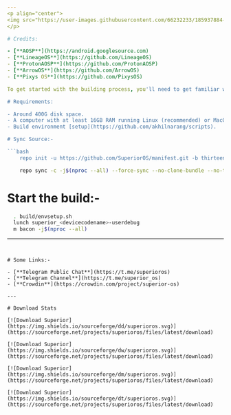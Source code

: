 ```yaml
---
<p align="center">
<img src="https://user-images.githubusercontent.com/66232233/185937884-8363abfa-570a-482a-b911-26ded6d7e01c.jpg" />
</p>

# Credits:

- [**AOSP**](https://android.googlesource.com)
- [**LineageOS**](https://github.com/LineageOS)
- [**ProtonAOSP**](https://github.com/ProtonAOSP)
- [**ArrowOS**](https://github.com/ArrowOS)
- [**Pixys OS**](https://github.com/PixysOS)

To get started with the building process, you'll need to get familiar with [Git and Repo](http://source.android.com/source/using-repo.html).

# Requirements:

- Around 400G disk space.
- A computer with at least 16GB RAM running Linux (recommended) or MacOS.
- Build environment [setup](https://github.com/akhilnarang/scripts).

# Sync Source:-

```bash
    repo init -u https://github.com/SuperiorOS/manifest.git -b thirteen
```

```bash
    repo sync -c -j$(nproc --all) --force-sync --no-clone-bundle --no-tags
```

# Start the build:-

```bash
  . build/envsetup.sh
  lunch superior_<devicecodename>-userdebug
  m bacon -j$(nproc --all)
```

---
```


# Some Links:-

- [**Telegram Public Chat**](https://t.me/superioros)
- [**Telegram Channel**](https://t.me/superior_os)
- [**Crowdin**](https://crowdin.com/project/superior-os)

---

# Download Stats

[![Download Superior](https://img.shields.io/sourceforge/dd/superioros.svg)](https://sourceforge.net/projects/superioros/files/latest/download)

[![Download Superior](https://img.shields.io/sourceforge/dw/superioros.svg)](https://sourceforge.net/projects/superioros/files/latest/download)

[![Download Superior](https://img.shields.io/sourceforge/dm/superioros.svg)](https://sourceforge.net/projects/superioros/files/latest/download)

[![Download Superior](https://img.shields.io/sourceforge/dt/superioros.svg)](https://sourceforge.net/projects/superioros/files/latest/download)

